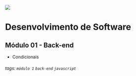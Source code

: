 ![](https://i.imgur.com/xG74tOh.png)

# Desenvolvimento de Software

## Módulo 01 - Back-end

- Condicionais

###### tags: `módulo 1` `back-end` `javascript`
